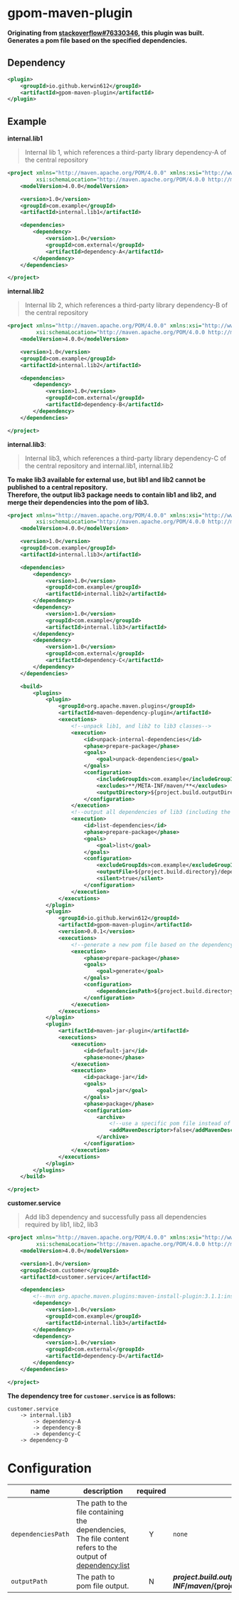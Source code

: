 # gpom-maven-plugin
  **Originating from [stackoverflow#76330346](https://stackoverflow.com/questions/76330346/the-problem-of-maven-multi-layer-dependency-transfer), this plugin was built.**  
  **Generates a pom file based on the specified dependencies.**  

## Dependency  
```xml
<plugin>
    <groupId>io.github.kerwin612</groupId>
    <artifactId>gpom-maven-plugin</artifactId>
</plugin>
```

## Example

**internal.lib1**
> Internal lib 1, which references a third-party library dependency-A of the central repository
```xml
<project xmlns="http://maven.apache.org/POM/4.0.0" xmlns:xsi="http://www.w3.org/2001/XMLSchema-instance"
         xsi:schemaLocation="http://maven.apache.org/POM/4.0.0 http://maven.apache.org/xsd/maven-4.0.0.xsd">
    <modelVersion>4.0.0</modelVersion>

    <version>1.0</version>
    <groupId>com.example</groupId>
    <artifactId>internal.lib1</artifactId>

    <dependencies>
        <dependency>
            <version>1.0</version>
            <groupId>com.external</groupId>
            <artifactId>dependency-A</artifactId>
        </dependency>
    </dependencies>

</project>
``` 

**internal.lib2**
> Internal lib 2, which references a third-party library dependency-B of the central repository
```xml
<project xmlns="http://maven.apache.org/POM/4.0.0" xmlns:xsi="http://www.w3.org/2001/XMLSchema-instance"
         xsi:schemaLocation="http://maven.apache.org/POM/4.0.0 http://maven.apache.org/xsd/maven-4.0.0.xsd">
    <modelVersion>4.0.0</modelVersion>

    <version>1.0</version>
    <groupId>com.example</groupId>
    <artifactId>internal.lib2</artifactId>

    <dependencies>
        <dependency>
            <version>1.0</version>
            <groupId>com.external</groupId>
            <artifactId>dependency-B</artifactId>
        </dependency>
    </dependencies>

</project>
``` 

**internal.lib3**:  
> Internal lib3, which references a third-party library dependency-C of the central repository and internal.lib1, internal.lib2  

**To make lib3 available for external use, but lib1 and lib2 cannot be published to a central repository.**  
**Therefore, the output lib3 package needs to contain lib1 and lib2, and merge their dependencies into the pom of lib3.**  
```xml
<project xmlns="http://maven.apache.org/POM/4.0.0" xmlns:xsi="http://www.w3.org/2001/XMLSchema-instance"
         xsi:schemaLocation="http://maven.apache.org/POM/4.0.0 http://maven.apache.org/xsd/maven-4.0.0.xsd">
    <modelVersion>4.0.0</modelVersion>

    <version>1.0</version>
    <groupId>com.example</groupId>
    <artifactId>internal.lib3</artifactId>

    <dependencies>
        <dependency>
            <version>1.0</version>
            <groupId>com.example</groupId>
            <artifactId>internal.lib2</artifactId>
        </dependency>
        <dependency>
            <version>1.0</version>
            <groupId>com.example</groupId>
            <artifactId>internal.lib3</artifactId>
        </dependency>
        <dependency>
            <version>1.0</version>
            <groupId>com.external</groupId>
            <artifactId>dependency-C</artifactId>
        </dependency>
    </dependencies>

    <build>
        <plugins>
            <plugin>
                <groupId>org.apache.maven.plugins</groupId>
                <artifactId>maven-dependency-plugin</artifactId>
                <executions>
                    <!--unpack lib1, and lib2 to lib3 classes-->
                    <execution>
                        <id>unpack-internal-dependencies</id>
                        <phase>prepare-package</phase>
                        <goals>
                            <goal>unpack-dependencies</goal>
                        </goals>
                        <configuration>
                            <includeGroupIds>com.example</includeGroupIds>
                            <excludes>**/META-INF/maven/**</excludes>
                            <outputDirectory>${project.build.outputDirectory}</outputDirectory>
                        </configuration>
                    </execution>
                    <!--output all dependencies of lib3 (including the dependency list of lib1 and lib2, but excluding lib1 and lib2 themselves) to the specified file-->
                    <execution>
                        <id>list-dependencies</id>
                        <phase>prepare-package</phase>
                        <goals>
                            <goal>list</goal>
                        </goals>
                        <configuration>
                            <excludeGroupIds>com.example</excludeGroupIds>
                            <outputFile>${project.build.directory}/dependencies</outputFile>
                            <silent>true</silent>
                        </configuration>
                    </execution>
                </executions>
            </plugin>
            <plugin>
                <groupId>io.github.kerwin612</groupId>
                <artifactId>gpom-maven-plugin</artifactId>
                <version>0.0.1</version>
                <executions>
                    <!--generate a new pom file based on the dependency file-->
                    <execution>
                        <phase>prepare-package</phase>
                        <goals>
                            <goal>generate</goal>
                        </goals>
                        <configuration>
                            <dependenciesPath>${project.build.directory}/dependencies</dependenciesPath>
                        </configuration>
                    </execution>
                </executions>
            </plugin>
            <plugin>
                <artifactId>maven-jar-plugin</artifactId>
                <executions>
                    <execution>
                        <id>default-jar</id>
                        <phase>none</phase>
                    </execution>
                    <execution>
                        <id>package-jar</id>
                        <goals>
                            <goal>jar</goal>
                        </goals>
                        <phase>package</phase>
                        <configuration>
                            <archive>
                                <!--use a specific pom file instead of the original pom file-->
                                <addMavenDescriptor>false</addMavenDescriptor>
                            </archive>
                        </configuration>
                    </execution>
                </executions>
            </plugin>
        </plugins>
    </build>

</project>
```  

**customer.service**  
> Add lib3 dependency and successfully pass all dependencies required by lib1, lib2, lib3

```xml
<project xmlns="http://maven.apache.org/POM/4.0.0" xmlns:xsi="http://www.w3.org/2001/XMLSchema-instance"
         xsi:schemaLocation="http://maven.apache.org/POM/4.0.0 http://maven.apache.org/xsd/maven-4.0.0.xsd">
    <modelVersion>4.0.0</modelVersion>

    <version>1.0</version>
    <groupId>com.customer</groupId>
    <artifactId>customer.service</artifactId>

    <dependencies>
        <!--mvn org.apache.maven.plugins:maven-install-plugin:3.1.1:install-file -Dfile=./com.example.internal.lib3.1.0.jar-->
        <dependency>
            <version>1.0</version>
            <groupId>com.example</groupId>
            <artifactId>internal.lib3</artifactId>
        </dependency>
        <dependency>
            <version>1.0</version>
            <groupId>com.external</groupId>
            <artifactId>dependency-D</artifactId>
        </dependency>
    </dependencies>

</project>
```
**The dependency tree for `customer.service` is as follows:**
```
customer.service
    -> internal.lib3
        -> dependency-A
        -> dependency-B
        -> dependency-C
    -> dependency-D
```

# Configuration

| **name** | **description**                                                                                                                                                                       | **required** | **default value**                                                                                    |
| --- |---------------------------------------------------------------------------------------------------------------------------------------------------------------------------------------|:------------:|------------------------------------------------------------------------------------------------------|
| `dependenciesPath` | The path to the file containing the dependencies, The file content refers to the output of [dependency:list](https://maven.apache.org/plugins/maven-dependency-plugin/list-mojo.html) |      Y       | `none`                                                                                               |
| `outputPath` | The path to pom file output.                                                                                                                                                          |      N       | **${project.build.outputDirectory}/META-INF/maven/${project.groupId}/${project.artifactId}/pom.xml** |
